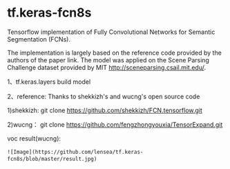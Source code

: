 # tf.keras-fcn8s

Tensorflow implementation of Fully Convolutional Networks for Semantic Segmentation (FCNs).

The implementation is largely based on the reference code provided by the authors of the paper link. The model was applied on the Scene Parsing Challenge dataset provided by MIT http://sceneparsing.csail.mit.edu/.

1、tf.keras.layers build model

2、reference: 
Thanks to shekkizh's and  wucng's open source code

1)shekkizh: git clone https://github.com/shekkizh/FCN.tensorflow.git

2)wucng： git clone https://github.com/fengzhongyouxia/TensorExpand.git

voc result(wucng):

    ![Image](https://github.com/lensea/tf.keras-fcn8s/blob/master/result.jpg)
